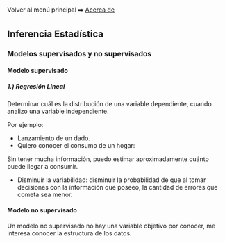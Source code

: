 Volver al menú principal ➡️ [Acerca de](1.%20Acerca%20de.md)

## Inferencia Estadística

### Modelos supervisados y no supervisados

#### Modelo supervisado

##### 1.) Regresión Lineal

Determinar cuál es la distribución de una variable dependiente, cuando analizo una variable independiente.

Por ejemplo:

* Lanzamiento de un dado.
* Quiero conocer el consumo de un hogar:

Sin tener mucha información, puedo estimar aproximadamente cuánto puede llegar a consumir.

- Disminuir la variabilidad: disminuir la probabilidad de que al tomar decisiones con la información que poseeo, la cantidad de errores que cometa sea menor.


#### Modelo no supervisado

Un modelo no supervisado no hay una variable objetivo por conocer, me interesa conocer la estructura de los datos.
